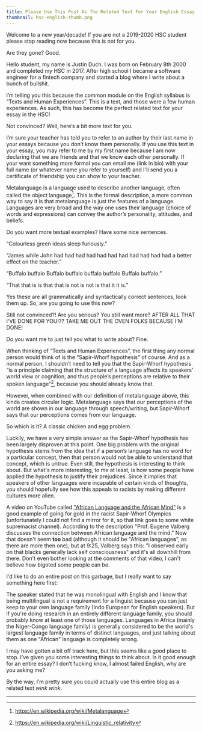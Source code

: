 ```yaml
---
title: Please Use This Post As The Related Text For Your English Essay In The HSC
thumbnail: hsc-english-thumb.png
---
```


Welcome to a new year/decade! If you are not a 2019-2020 HSC student please stop reading now because this is not for you.

Are they gone? Good.

Hello student, my name is Justin Duch. I was born on February 8th 2000 and completed my HSC in 2017. After high school I became a software engineer for a fintech company and started a blog where I write about a bunch of bullshit.

I’m telling you this because the common module on the English syllabus is “Texts and Human Experiences”. This is a text, and those were a few human experiences. As such, this has become the perfect related text for your essay in the HSC!

Not convinced? Well, here’s a bit more text for you.

I’m sure your teacher has told you to refer to an author by their last name in your essays because you don’t know them personally. If you use this text in your essay, you may refer to me by my first name because I am now declaring that we are friends and that we know each other personally. If your want something more formal you can email me (link in bio) with your full name (or whatever name you refer to yourself) and I'll send you a certificate of friendship you can show to your teacher.

Metalanguage is a language used to describe another language, often called the object language[^1]. This is the formal description, a more common way to say it is that metalanguage is just the features of a language. Languages are very broad and the way one uses their language (choice of words and expressions) can convey the author’s personality, attitudes, and beliefs.

Do you want more textual examples? Have some nice sentences.

“Colourless green ideas sleep furiously.”

“James while John had had had had had had had had had had had a better effect on the teacher.”

“Buffalo buffalo Buffalo buffalo buffalo buffalo Buffalo buffalo.”

“That that is is that that is not is not is that it it is.”

Yes these are all grammatically and syntactically correct sentences, look them up. So, are you going to use this now?

Still not convinced?! Are you serious? You still want more? AFTER ALL THAT I'VE DONE FOR YOU!?? TAKE ME OUT THE OVEN FOLKS BECAUSE I'M DONE!

Do you want me to just tell you what to write about? Fine.

When thinking of “Texts and Human Experiences”, the first thing any normal person would think of is the “Sapir-Whorf hypothesis” of course. And as a normal person, I shouldn’t need to tell you that the Sapir-Whorf hypothesis “is a principle claiming that the structure of a language affects its speakers’ world view or cognition, and thus people’s perceptions are relative to their spoken language”[^2], because you should already know that.

However, when combined with our definition of metalanguage above, this kinda creates circular logic. Metalanguage says that our perceptions of the world are shown in our language through speech/writing, but Sapir-Whorf says that our perceptions comes from our language.

So which is it? A classic chicken and egg problem.

Luckily, we have a very simple answer as the Sapir-Whorf hypothesis has been largely disproven at this point. One big problem with the original hypothesis stems from the idea that if a person’s language has no word for a particular concept, then that person would not be able to understand that concept, which is untrue. Even still, the hypothesis is interesting to think about. But what's more interesting, to me at least, is how some people have applied the hypothesis to justify their prejudices. Since it implies that speakers of other languages were incapable of certain kinds of thoughts, you should hopefully see how this appeals to racists by making different cultures more alien.

A video on YouTube called ["African Language and the African Mind"](https://www.youtube.com/watch?v=WAoNhacojmM) is a good example of going for gold in the racist Sapir-Whorf Olympics (unfortunately I could not find a mirror for it, so that link goes to some white supremacist channel). According to the description "Prof. Eugene Valberg discusses the connection between African language and the mind." Now that doesn't seem **too** bad (although it should be "African language**s**", as there are more then one), but at 9:25, Valberg says this: "I observed early on that blacks generally lack self consciousness" and it's all downhill from there. Don't even bother looking at the comments of that video, I can't believe how bigoted some people can be.

I'd like to do an entire post on this garbage, but I really want to say something here first:

The speaker stated that he was monolingual with English and I know that being multilingual is not a requirement for a linguist because you can just keep to your own language family (Indo European for English speakers). But if you're doing research in an entirely different language family, you should probably know at least one of those languages. Languages in Africa (mainly the Niger-Congo language family) is generally considered to be the world's largest language family in terms of distinct languages, and just talking about them as one "African" language is completely wrong.

I may have gotten a bit off track here, but this seems like a good place to stop. I’ve given you some interesting things to think about. Is it good enough for an entire essay? I don’t fucking know, I almost failed English, why are you asking me?

By the way, I’m pretty sure you could actually use this entire blog as a related text *wink* *wink*.

---

[^1]: https://en.wikipedia.org/wiki/Metalanguage

[^2]: https://en.wikipedia.org/wiki/Linguistic_relativity

